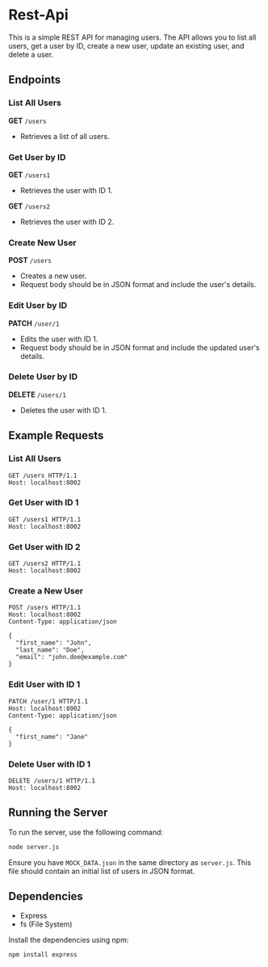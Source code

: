 # Rest-Api
This is a simple REST API for managing users. The API allows you to list all users, get a user by ID, create a new user, update an existing user, and delete a user.

## Endpoints

### List All Users

**GET** `/users`

- Retrieves a list of all users.

### Get User by ID

**GET** `/users1`

- Retrieves the user with ID 1.

**GET** `/users2`

- Retrieves the user with ID 2.

### Create New User

**POST** `/users`

- Creates a new user.
- Request body should be in JSON format and include the user's details.

### Edit User by ID

**PATCH** `/user/1`

- Edits the user with ID 1.
- Request body should be in JSON format and include the updated user's details.

### Delete User by ID

**DELETE** `/users/1`

- Deletes the user with ID 1.

## Example Requests

### List All Users

```http
GET /users HTTP/1.1
Host: localhost:8002
```

### Get User with ID 1

```http
GET /users1 HTTP/1.1
Host: localhost:8002
```

### Get User with ID 2

```http
GET /users2 HTTP/1.1
Host: localhost:8002
```

### Create a New User

```http
POST /users HTTP/1.1
Host: localhost:8002
Content-Type: application/json

{
  "first_name": "John",
  "last_name": "Doe",
  "email": "john.doe@example.com"
}
```

### Edit User with ID 1

```http
PATCH /user/1 HTTP/1.1
Host: localhost:8002
Content-Type: application/json

{
  "first_name": "Jane"
}
```

### Delete User with ID 1

```http
DELETE /users/1 HTTP/1.1
Host: localhost:8002
```

## Running the Server

To run the server, use the following command:

```bash
node server.js
```

Ensure you have `MOCK_DATA.json` in the same directory as `server.js`. This file should contain an initial list of users in JSON format.

## Dependencies

- Express
- fs (File System)

Install the dependencies using npm:

```bash
npm install express
```

